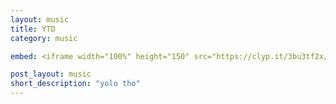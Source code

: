 ```yaml
---
layout: music
title: YTD
category: music

embed: <iframe width="100%" height="150" src="https://clyp.it/3bu3tf2x/widget" frameborder="0"></iframe>

post_layout: music
short_description: "yolo tho"
---
```

